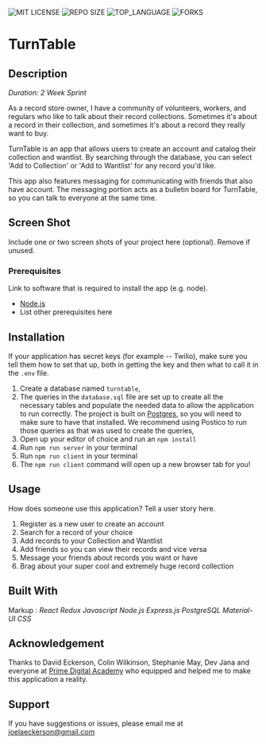 

![MIT LICENSE](https://img.shields.io/github/license/scottbromander/the_marketplace.svg?style=flat-square)
![REPO SIZE](https://img.shields.io/github/repo-size/scottbromander/the_marketplace.svg?style=flat-square)
![TOP_LANGUAGE](https://img.shields.io/github/languages/top/scottbromander/the_marketplace.svg?style=flat-square)
![FORKS](https://img.shields.io/github/forks/scottbromander/the_marketplace.svg?style=social)

# TurnTable

## Description

_Duration: 2 Week Sprint_

As a record store owner, I have a community of volunteers, workers, and regulars who like to talk about their record collections. Sometimes it's about a record in their collection, and sometimes it's about a record they really want to buy. 

TurnTable is an app that allows users to create an account and catalog their collection and wantlist. By searching through the database, you can select 'Add to Collection' or 'Add to Wantlist' for any record you'd like.

This app also features messaging for communicating with friends that also have account. The messaging portion acts as a bulletin board for TurnTable, so you can talk to everyone at the same time. 

## Screen Shot

Include one or two screen shots of your project here (optional). Remove if unused.

### Prerequisites

Link to software that is required to install the app (e.g. node).

- [Node.js](https://nodejs.org/en/)
- List other prerequisites here

## Installation

If your application has secret keys (for example --  Twilio), make sure you tell them how to set that up, both in getting the key and then what to call it in the `.env` file.

1. Create a database named `turntable`,
2. The queries in the `database.sql` file are set up to create all the necessary tables and populate the needed data to allow the application to run correctly. The project is built on [Postgres](https://www.postgresql.org/download/), so you will need to make sure to have that installed. We recommend using Postico to run those queries as that was used to create the queries, 
3. Open up your editor of choice and run an `npm install`
4. Run `npm run server` in your terminal
5. Run `npm run client` in your terminal
6. The `npm run client` command will open up a new browser tab for you!

## Usage
How does someone use this application? Tell a user story here.

1. Register as a new user to create an account
2. Search for a record of your choice
3. Add records to your Collection and Wantlist
4. Add friends so you can view their records and vice versa
5. Message your friends about records you want or have
6. Brag about your super cool and extremely huge record collection


## Built With

Markup : *React*
*Redux*
*Javascript*
*Node.js*
*Express.js*
*PostgreSQL*
*Material-UI*
*CSS*


## Acknowledgement
Thanks to David Eckerson, Colin Wilkinson, Stephanie May, Dev Jana and everyone at [Prime Digital Academy](www.primeacademy.io) who equipped and helped me to make this application a reality.

## Support
If you have suggestions or issues, please email me at [joelaeckerson@gmail.com](mailto:joelaeckerson@gmail.com)
